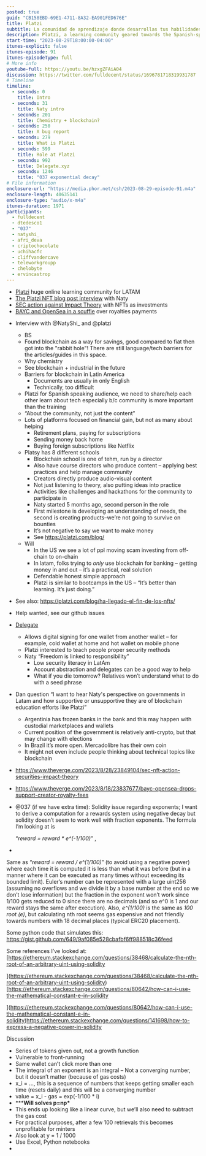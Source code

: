 ```yaml
---
posted: true
guid: "CB158EBD-69E1-4711-8A32-EA901FED676E"
title: Platzi
subtitle: La comunidad de aprendizaje donde desarrollas tus habilidades
description: Platzi, a learning community geared towards the Spanish-speaking audience. Naty, from Platzi, sheds light on the platform's vision, fostering a sense of community beyond mere content delivery. The importance of blockchain in Latin America was underscored, given the tech and language barriers. Platzi, with its eight different schools, emphasizes hands-on experiences like hackathons. The episode also touches on the broader perspective of blockchain's reception in Latin American governments, with countries like Argentina being rather skeptical. Another key highlight is the exploration of a technical Solidity issue about exponential decay presented by @037. The overarching theme emphasizes learning through doing, with a nod to Platzi's impactful role in the tech education space.
start-time: "2023-08-29T18:00:00-04:00"
itunes-explicit: false
itunes-episode: 91
itunes-episodeType: full
# More info
youtube-full: https://youtu.be/hzxgZFAiA04
discussion: https://twitter.com/fulldecent/status/1696781718319931787
# Timeline
timeline:
  - seconds: 0
    title: Intro
  - seconds: 31
    title: Naty intro
  - seconds: 201
    title: Chemistry + blockchain?
  - seconds: 250
    title: X bug report
  - seconds: 279
    title: What is Platzi
  - seconds: 599
    title: Role at Platzi
  - seconds: 992
    title: Delegate.xyz
  - seconds: 1246
    title: "037 exponential decay"
# File information
enclosure-url: "https://media.phor.net/csh/2023-08-29-episode-91.m4a"
enclosure-length: 40635141
enclosure-type: "audio/x-m4a"
itunes-duration: 1971
participants:
  - fulldecent
  - dtedesco1
  - "037"
  - natyshi_
  - afri_deva
  - criptochocolate
  - uchihacfc
  - cliffvandercave
  - teleworkgroupp
  - chelobyte
  - ervincastrop
---
```


- [Platzi](https://platzi.com) huge online learning community for LATAM
- [The Platzi NFT blog post interview](https://platzi.com/blog/ha-llegado-el-fin-de-los-nfts/) with Naty
- [SEC action against Impact Theory](https://www.sec.gov/news/press-release/2023-163) with NFTs as investments
- [BAYC and OpenSea in a scuffle](https://www.theverge.com/2023/8/18/23837677/bayc-opensea-drops-support-creator-royalty-fees) over royalties payments

<!--end of quick notes-->

- Interview with @NatyShi_ and @platzi

  - BS
  - Found blockchain as a way for savings, good compared to fiat then got into the "rabbit hole"! There are still language/tech barriers for the articles/guides in this space.
  - Why chemistry 
  - See blockchain + industrial in the future
  - Barriers for blockchain in Latin America
    - Documents are usually in only English
    - Technically, too difficult
  - Platzi for Spanish speaking audience, we need to share/help each other learn about tech especially b/c community is more important than the training
  - “About the community, not just the content”
  - Lots of platforms focused on financial gain, but not as many about helping
    - Retirement plans, paying for subscriptions
    - Sending money back home
    - Buying foreign subscriptions like Netflix
  - Platsy has 8 different schools
    - Blockchain school is one of tehm, run by a director
    - Also have course directors who produce content – applying best practices and help manage community
    - Creators directly produce audio-visual content
    - Not just listening to theory, also putting ideas into practice
    - Activities like challenges and hackathons for the community to participate in
    - Naty started 5 months ago, second person in the role
    - First milestone is developing an understanding of needs, the second is creating products–we’re not going to survive on bounties
    - It’s not negative to say we want to make money
    - See https://platzi.com/blog/ 
  - Will
    - In the US we see a lot of ppl moving scam investing from off-chain to on-chain
    - In latam, folks trying to *only* use blockchain for banking – getting money in and out – it’s a practical, real solution
    - Defendable honest simple approach
    - Platzi is similar to bootcamps in the US – “It’s better than learning. It’s just doing.”

- See also: https://platzi.com/blog/ha-llegado-el-fin-de-los-nfts/ 

- Help wanted, see our github issues

- [Delegate](https://delegate.xyz/)

  - Allows digital signing for one wallet from another wallet – for example, cold wallet at home and hot wallet on mobile phone
  - Platzi interested to teach people proper security methods
  - Naty “Freedom is linked to responsibility”
    - Low security literacy in LatAm
    - Account abstraction and delegates can be a good way to help
    - What if you die tomorrow? Relatives won’t understand what to do with a seed phrase

- Dan question “I want to hear Naty's perspective on governments in Latam and how supportive or unsupportive they are of blockchain education efforts like Platzi”

  - Argentinia has frozen banks in the bank and this may happen with custodial marketplaces and wallets
  - Current position of the government is relatively anti-crypto, but that may change with elections
  - In Brazil it’s more open. Mercadolibre has their own coin
  - It might not even include people thinking about technical topics like blockchain

- https://www.theverge.com/2023/8/28/23849104/sec-nft-action-securities-impact-theory 

- https://www.theverge.com/2023/8/18/23837677/bayc-opensea-drops-support-creator-royalty-fees

- @037 (if we have extra time): Solidity issue regarding exponents; I want to derive a computation for a rewards system using negative decay but solidity doesn’t seem to work well with fraction exponents. The formula I’m looking at is 

  “*reward = reward \* e^(-1/100)*” , 

- 

  Same as “*reward = reward / e^(1/100)*” (to avoid using a negative power)
  where each time it is computed it is less than 
  what it was before (but in a manner where it can be executed as many times without exceeding its bounded limit). Euler’s number can be represented with a large uint256 (assuming no overflows and we divide it by a base number at the end so we don’t lose information) but the fraction in the exponent won’t work since 1/100 gets reduced to 0 since there are no decimals (and so e^0 is 1 and our reward stays the same after execution). Also, *e^(1/100)* is the same as *100 root (e)*, but calculating nth root seems gas expensive and not friendly towards numbers with 18 decimal places (typical ERC20 placement). 

  Some python code that simulates this:
  https://gist.github.com/649/9af085e528cbafbf6ff988518c36feed 

  Some references I’ve looked at:
  [https://ethereum.stackexchange.com/questions/38468/calculate-the-nth-root-of-an-arbitrary-uint-using-solidity
  
  ](https://ethereum.stackexchange.com/questions/38468/calculate-the-nth-root-of-an-arbitrary-uint-using-solidity)[https://ethereum.stackexchange.com/questions/80642/how-can-i-use-the-mathematical-constant-e-in-solidity
  
  ](https://ethereum.stackexchange.com/questions/80642/how-can-i-use-the-mathematical-constant-e-in-solidity)https://ethereum.stackexchange.com/questions/141698/how-to-express-a-negative-power-in-solidity

Discussion

- Series of tokens given out, not a growth function
- Vulnerable to front-running
- Same wallet can’t click more than one
- The integral of an exponent is an integral – Not a converging number, but it doesn’t matter (because of gas costs)
- x_i = …, this is a sequence of numbers that keeps getting smaller each time (resets daily) and this will be a converging number 
- value = x_i - gas = exp(-1/100 * i)
- *****Will solves p=np\***
- This ends up looking like a linear curve, but we’ll also need to subtract the gas cost
- For practical purposes, after a few 100 retrievals this becomes unprofitable for minters
- Also look at y = 1 / 1000
- Use Excel, Python notebooks
- 